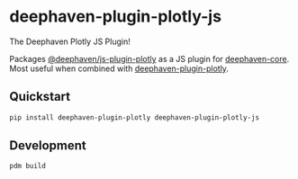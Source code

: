 # deephaven-plugin-plotly-js

The Deephaven Plotly JS Plugin!

Packages [@deephaven/js-plugin-plotly](https://www.npmjs.com/package/@deephaven/js-plugin-plotly) as a JS plugin for [deephaven-core](https://github.com/deephaven/deephaven-core). Most useful when combined with [deephaven-plugin-plotly](https://github.com/deephaven/deephaven-plugin-plotly).


## Quickstart

```sh
pip install deephaven-plugin-plotly deephaven-plugin-plotly-js
```


## Development

```sh
pdm build
```
